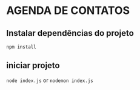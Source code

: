 <h1 text-align='center'> AGENDA DE CONTATOS </h1>

## Instalar dependências do projeto
`npm install`

## iniciar projeto
`node index.js` or `nodemon index.js`
